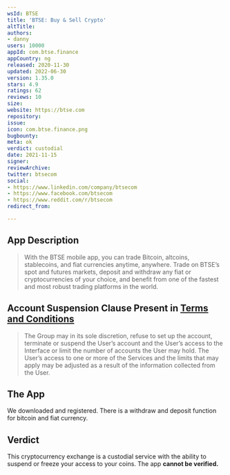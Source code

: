 ```yaml
---
wsId: BTSE
title: 'BTSE: Buy & Sell Crypto'
altTitle: 
authors:
- danny
users: 10000
appId: com.btse.finance
appCountry: ng
released: 2020-11-30
updated: 2022-06-30
version: 1.35.0
stars: 4.9
ratings: 62
reviews: 10
size: 
website: https://btse.com
repository: 
issue: 
icon: com.btse.finance.png
bugbounty: 
meta: ok
verdict: custodial
date: 2021-11-15
signer: 
reviewArchive: 
twitter: btsecom
social:
- https://www.linkedin.com/company/btsecom
- https://www.facebook.com/btsecom
- https://www.reddit.com/r/btsecom
redirect_from: 

---
```


## App Description

> With the BTSE mobile app, you can trade Bitcoin, altcoins, stablecoins, and fiat currencies anytime, anywhere. Trade on BTSE’s spot and futures markets, deposit and withdraw any fiat or cryptocurrencies of your choice, and benefit from one of the fastest and most robust trading platforms in the world.

## Account Suspension Clause Present in [Terms and Conditions](https://www.btse.com/en/termsandconditions)

> The Group may in its sole discretion, refuse to set up the account, terminate or suspend the User’s account and the User’s access to the Interface or limit the number of accounts the User may hold. The User’s access to one or more of the Services and the limits that may apply may be adjusted as a result of the information collected from the User.

## The App

We downloaded and registered. There is a withdraw and deposit function for bitcoin and fiat currency.

## Verdict

This cryptocurrency exchange is a custodial service with the ability to suspend or freeze your access to your coins. The app **cannot be verified.**
